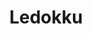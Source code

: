 ---
codehost: https://github.com/ledokku/ledokku
logohandle: ledokku
sort: ledokku
title: Ledokku
twitter: https://x.com/ledokku
website: https://www.ledokku.com/
---